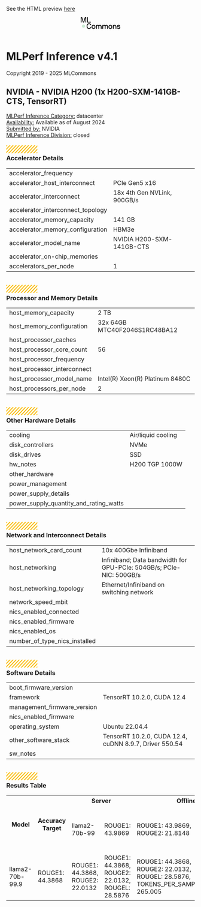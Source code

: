 See the HTML preview [here](https://htmlpreview.github.io/?https://github.com/GATEOverflow/inference_results_v4.1/blob/main/closed/NVIDIA/results/H200-SXM-141GB-CTSx1_TRT/summary.html)
<header class="topbar">
<div class="topbar-container">
<div class="logo">
<a href="/" style="border: none">
<svg xmlns="http://www.w3.org/2000/svg" width="107" height="32" viewBox="0 0 107 32" fill="none">
<path class="svg-text" d="M18.0112 24.3313C18.0112 27.8295 19.5479 29.9324 22.3789 29.9324C24.8053 29.9324 25.8568 28.1733 26.1803 27.1016C26.1871 27.0701 26.2054 27.0424 26.2315 27.0237C26.2577 27.005 26.2899 26.9967 26.3219 27.0004H28.1013C28.1619 27.0004 28.2024 27.0206 28.2024 27.1016C28.2024 28.4361 26.605 31.6513 22.3789 31.6513C17.9303 31.6513 15.9891 28.6181 15.9891 24.3313C15.9891 20.0445 18.3347 17.0114 22.3789 17.0114C26.7869 17.0114 28.2024 20.4489 28.2024 21.5611C28.2024 21.642 28.1619 21.6622 28.1013 21.6622H26.3219C26.2907 21.6618 26.2605 21.6519 26.2352 21.6339C26.2099 21.6158 26.1907 21.5904 26.1803 21.5611C25.877 20.6916 25.048 18.7302 22.3789 18.7302C19.5479 18.7302 18.0112 20.8331 18.0112 24.3313ZM39.3842 26.3331C39.3842 29.4876 37.5239 31.6513 34.3694 31.6513C31.1947 31.6513 29.3547 29.4876 29.3547 26.3331C29.3547 23.1585 31.1947 21.0151 34.3694 21.0151C37.5239 21.0151 39.3842 23.1788 39.3842 26.3331ZM37.4632 26.3331C37.4632 24.2303 36.3106 22.7339 34.3694 22.7339C32.4484 22.7339 31.2756 24.2303 31.2756 26.3331C31.2756 28.4361 32.4484 29.9324 34.3694 29.9324C36.3106 29.9324 37.4632 28.4361 37.4632 26.3331ZM51.7994 21.0151C50.8288 21.0151 49.5145 21.3386 48.7461 22.2284C48.645 22.3295 48.6045 22.3093 48.5034 22.2284C47.553 21.3184 46.9869 21.0151 45.5714 21.0151C44.5806 21.0151 43.5292 21.5004 43.1652 22.2284C43.1247 22.3093 42.963 22.3497 42.9225 22.2284L42.7203 21.3184C42.7001 21.2578 42.6799 21.2173 42.6192 21.2173H41.1027C41.0892 21.2165 41.0757 21.2186 41.063 21.2234C41.0504 21.2281 41.0389 21.2356 41.0294 21.2451C41.0198 21.2547 41.0124 21.2662 41.0076 21.2788C41.0028 21.2914 41.0007 21.305 41.0015 21.3184V31.3479C41.0007 31.3614 41.0028 31.3749 41.0076 31.3875C41.0124 31.4002 41.0198 31.4116 41.0294 31.4212C41.0389 31.4308 41.0504 31.4382 41.063 31.443C41.0757 31.4478 41.0892 31.4498 41.1027 31.449H42.8214C42.8349 31.4498 42.8484 31.4478 42.8611 31.443C42.8737 31.4382 42.8852 31.4308 42.8947 31.4212C42.9043 31.4116 42.9117 31.4002 42.9165 31.3875C42.9213 31.3749 42.9234 31.3614 42.9225 31.3479V25.7873C42.9225 24.21 43.4685 22.7339 45.167 22.7339C47.088 22.7339 47.4317 24.21 47.4317 25.7873V31.3479C47.4303 31.3589 47.4315 31.37 47.435 31.3805C47.4385 31.391 47.4443 31.4006 47.452 31.4086C47.452 31.4288 47.4721 31.449 47.5126 31.449H49.2516C49.2626 31.4504 49.2737 31.4493 49.2842 31.4457C49.2947 31.4422 49.3043 31.4364 49.3123 31.4288C49.3246 31.4191 49.3346 31.4069 49.3416 31.3929C49.3486 31.3789 49.3524 31.3635 49.3527 31.3479V25.7873C49.3527 24.21 49.6965 22.7339 51.5972 22.7339C53.599 22.7339 53.8619 24.2504 53.8619 25.7873V31.3479C53.8611 31.3614 53.8631 31.3749 53.8679 31.3875C53.8727 31.4002 53.8801 31.4116 53.8897 31.4212C53.8992 31.4308 53.9107 31.4382 53.9233 31.443C53.936 31.4478 53.9495 31.4498 53.963 31.449H55.6818C55.6953 31.4498 55.7088 31.4478 55.7215 31.443C55.7341 31.4382 55.7456 31.4308 55.7551 31.4212C55.7647 31.4116 55.7721 31.4002 55.7769 31.3875C55.7817 31.3749 55.7837 31.3614 55.7829 31.3479V25.7873C55.7829 22.7541 54.4281 21.0151 51.7994 21.0151ZM68.9058 21.0151C67.9351 21.0151 66.6208 21.3386 65.8524 22.2284C65.7513 22.3295 65.7109 22.3093 65.6098 22.2284C64.6594 21.3184 64.0933 21.0151 62.6778 21.0151C61.6869 21.0151 60.6355 21.5004 60.2715 22.2284C60.231 22.3093 60.0693 22.3497 60.0289 22.2284L59.8266 21.3184C59.8064 21.2578 59.7862 21.2173 59.7256 21.2173H58.209C58.1955 21.2165 58.182 21.2186 58.1693 21.2234C58.1567 21.2281 58.1452 21.2356 58.1357 21.2451C58.1261 21.2547 58.1187 21.2662 58.1139 21.2788C58.1091 21.2914 58.107 21.305 58.1079 21.3184V31.3479C58.107 31.3614 58.1091 31.3749 58.1139 31.3875C58.1187 31.4002 58.1261 31.4116 58.1357 31.4212C58.1452 31.4308 58.1567 31.4382 58.1693 31.443C58.182 31.4478 58.1955 31.4498 58.209 31.449H59.9277C59.9412 31.4498 59.9547 31.4478 59.9674 31.443C59.98 31.4382 59.9915 31.4308 60.0011 31.4212C60.0106 31.4116 60.018 31.4002 60.0228 31.3875C60.0276 31.3749 60.0297 31.3614 60.0289 31.3479V25.7873C60.0289 24.21 60.5748 22.7339 62.2734 22.7339C64.1943 22.7339 64.538 24.21 64.538 25.7873V31.3479C64.5367 31.3589 64.5378 31.37 64.5413 31.3805C64.5448 31.391 64.5506 31.4006 64.5583 31.4086C64.5583 31.4288 64.5785 31.449 64.6189 31.449H66.3579C66.3689 31.4504 66.38 31.4493 66.3906 31.4457C66.4011 31.4422 66.4107 31.4364 66.4186 31.4288C66.431 31.4191 66.441 31.4069 66.448 31.3929C66.4549 31.3789 66.4587 31.3635 66.459 31.3479V25.7873C66.459 24.21 66.8028 22.7339 68.7035 22.7339C70.7054 22.7339 70.9682 24.2504 70.9682 25.7873V31.3479C70.9674 31.3614 70.9695 31.3749 70.9743 31.3875C70.9791 31.4002 70.9865 31.4117 70.996 31.4212C71.0056 31.4308 71.0171 31.4382 71.0297 31.443C71.0424 31.4478 71.0559 31.4498 71.0694 31.449H72.7881C72.8016 31.4498 72.8151 31.4478 72.8278 31.443C72.8404 31.4382 72.8519 31.4307 72.8614 31.4212C72.871 31.4116 72.8784 31.4002 72.8832 31.3875C72.888 31.3749 72.89 31.3614 72.8892 31.3479V25.7873C72.8893 22.7541 71.5344 21.0151 68.9058 21.0151ZM84.3741 26.3331C84.3741 29.4876 82.5139 31.6513 79.3594 31.6513C76.1848 31.6513 74.3446 29.4876 74.3446 26.3331C74.3446 23.1585 76.1848 21.0151 79.3594 21.0151C82.5139 21.0151 84.3741 23.1788 84.3741 26.3331ZM82.4531 26.3331C82.4531 24.2303 81.3006 22.7339 79.3594 22.7339C77.4384 22.7339 76.2656 24.2303 76.2656 26.3331C76.2656 28.4361 77.4384 29.9324 79.3594 29.9324C81.3006 29.9324 82.4531 28.4361 82.4531 26.3331ZM90.9861 21.0151C89.6314 21.0151 88.7416 21.642 88.3372 22.2486C88.2967 22.3093 88.135 22.3497 88.1147 22.2284L87.9125 21.3184C87.8924 21.2578 87.8721 21.2173 87.8115 21.2173H86.2949C86.2814 21.2165 86.2679 21.2186 86.2552 21.2234C86.2426 21.2282 86.2311 21.2356 86.2216 21.2451C86.212 21.2547 86.2046 21.2662 86.1998 21.2788C86.195 21.2914 86.193 21.305 86.1938 21.3184V31.3479C86.193 31.3614 86.195 31.3749 86.1998 31.3875C86.2046 31.4002 86.212 31.4116 86.2216 31.4212C86.2311 31.4307 86.2426 31.4382 86.2552 31.443C86.2679 31.4478 86.2814 31.4498 86.2949 31.449H88.0136C88.0271 31.4498 88.0406 31.4478 88.0533 31.443C88.0659 31.4382 88.0774 31.4308 88.087 31.4212C88.0965 31.4117 88.1039 31.4002 88.1087 31.3875C88.1135 31.3749 88.1156 31.3614 88.1147 31.3479V25.7873C88.1147 24.21 89.0854 22.7339 90.7839 22.7339C92.7858 22.7339 93.4733 24.2504 93.4733 25.7873V31.3479C93.4724 31.3614 93.4745 31.3749 93.4793 31.3875C93.4841 31.4002 93.4915 31.4116 93.5011 31.4212C93.5106 31.4307 93.5221 31.4382 93.5347 31.443C93.5474 31.4478 93.5609 31.4498 93.5744 31.449H95.2931C95.3066 31.4498 95.3201 31.4478 95.3328 31.443C95.3454 31.4382 95.3569 31.4307 95.3664 31.4212C95.376 31.4116 95.3834 31.4002 95.3882 31.3875C95.393 31.3749 95.3951 31.3614 95.3942 31.3479V25.7873C95.3943 23.1585 93.9181 21.0151 90.9861 21.0151ZM101.501 25.3424C100.489 25.2008 99.0335 25.1806 99.0335 24.028C99.0335 23.4011 99.7009 22.7339 101.217 22.7339C102.855 22.7339 103.745 23.4618 103.745 24.574C103.744 24.5875 103.746 24.601 103.751 24.6136C103.756 24.6263 103.763 24.6377 103.773 24.6473C103.782 24.6569 103.794 24.6643 103.806 24.6691C103.819 24.6738 103.833 24.6759 103.846 24.6751H105.585C105.646 24.6751 105.666 24.6346 105.666 24.574C105.666 22.1879 103.705 21.0151 101.217 21.0151C98.71 21.0151 97.1126 22.3699 97.1126 24.028C97.1126 26.5354 99.5592 26.8387 101.501 27.0611C102.35 27.1623 104.028 27.2431 104.028 28.3957C104.028 29.71 102.532 29.9324 101.501 29.9324C99.8829 29.9324 98.8515 29.1034 98.8515 28.0924C98.8484 28.0631 98.8341 28.0361 98.8114 28.0172C98.7888 27.9983 98.7597 27.989 98.7302 27.9913H97.0318C97.0183 27.9904 97.0048 27.9925 96.9921 27.9973C96.9795 28.0021 96.968 28.0095 96.9584 28.0191C96.9489 28.0286 96.9415 28.0401 96.9367 28.0527C96.9319 28.0654 96.9298 28.0789 96.9306 28.0924C96.9306 30.0336 98.4269 31.6513 101.501 31.6513C104.028 31.6513 105.949 30.7009 105.949 28.3957C105.949 25.8074 103.523 25.6254 101.501 25.3424ZM14.6563 0.32H11.3806C11.3199 0.32 11.2795 0.340186 11.239 0.421062L7.63978 12.5535C7.6334 12.5754 7.62009 12.5946 7.60186 12.6083C7.58363 12.6219 7.56145 12.6293 7.53866 12.6293C7.51587 12.6293 7.4937 12.6219 7.47547 12.6083C7.45723 12.5946 7.44393 12.5754 7.43754 12.5535L3.83828 0.421062C3.79785 0.340186 3.75741 0.32 3.69672 0.32H0.420997C0.407509 0.319181 0.394001 0.321233 0.381365 0.326021C0.368729 0.330809 0.357253 0.338224 0.347696 0.347777C0.338138 0.357329 0.330716 0.368801 0.325921 0.381434C0.321125 0.394067 0.319065 0.407574 0.319877 0.421062V14.4543C0.319059 14.4677 0.321114 14.4813 0.325906 14.4939C0.330699 14.5065 0.338119 14.518 0.347677 14.5276C0.357236 14.5371 0.368714 14.5446 0.381353 14.5493C0.393992 14.5541 0.407505 14.5562 0.420997 14.5554H2.13972C2.15322 14.5562 2.16673 14.5541 2.17937 14.5493C2.19201 14.5445 2.20348 14.5371 2.21304 14.5276C2.2226 14.518 2.23002 14.5065 2.23481 14.4939C2.23961 14.4813 2.24166 14.4677 2.24084 14.4543V2.34206C2.24077 2.3167 2.25014 2.29222 2.26713 2.27339C2.28412 2.25456 2.30752 2.24273 2.33275 2.2402C2.35799 2.23767 2.38326 2.24463 2.40365 2.25972C2.42403 2.2748 2.43807 2.29694 2.44303 2.32181L6.00191 14.4543C6.01669 14.4846 6.03969 14.5101 6.06829 14.528C6.09689 14.5459 6.12993 14.5554 6.16366 14.5554H8.91366C8.94739 14.5554 8.98043 14.5459 9.00903 14.528C9.03763 14.5101 9.06063 14.4846 9.07541 14.4543L12.6343 2.32181C12.6545 2.22075 12.8365 2.2005 12.8365 2.34206V14.4543C12.8357 14.4677 12.8377 14.4813 12.8425 14.4939C12.8473 14.5065 12.8547 14.518 12.8643 14.5276C12.8738 14.5371 12.8853 14.5445 12.898 14.5493C12.9106 14.5541 12.9241 14.5562 12.9376 14.5554H14.6563C14.6698 14.5562 14.6833 14.5541 14.696 14.5493C14.7086 14.5445 14.7201 14.5371 14.7297 14.5276C14.7392 14.518 14.7466 14.5065 14.7514 14.4939C14.7562 14.4813 14.7583 14.4677 14.7575 14.4543V0.421062C14.7583 0.407575 14.7562 0.394069 14.7514 0.381437C14.7466 0.368804 14.7392 0.357333 14.7296 0.347781C14.7201 0.338229 14.7086 0.330814 14.696 0.326025C14.6833 0.321236 14.6698 0.319183 14.6563 0.32ZM17.3146 14.5554H27.1463C27.1598 14.5562 27.1733 14.5541 27.186 14.5493C27.1986 14.5445 27.2101 14.5371 27.2196 14.5276C27.2292 14.518 27.2366 14.5065 27.2414 14.4939C27.2462 14.4813 27.2483 14.4677 27.2474 14.4543V12.9377C27.2482 12.9242 27.2462 12.9107 27.2414 12.8981C27.2366 12.8854 27.2292 12.874 27.2196 12.8644C27.2101 12.8549 27.1986 12.8475 27.1859 12.8427C27.1733 12.8379 27.1598 12.8358 27.1463 12.8366H19.2356C19.2221 12.8374 19.2086 12.8354 19.1959 12.8306C19.1833 12.8258 19.1718 12.8184 19.1623 12.8088C19.1527 12.7993 19.1453 12.7878 19.1405 12.7751C19.1357 12.7625 19.1336 12.749 19.1344 12.7355V0.421062C19.1353 0.407578 19.1332 0.394075 19.1284 0.381446C19.1236 0.368816 19.1162 0.357346 19.1066 0.347794C19.0971 0.338243 19.0856 0.330826 19.073 0.326035C19.0604 0.321244 19.0469 0.319187 19.0334 0.32H17.3146C17.3011 0.319188 17.2876 0.321246 17.275 0.326037C17.2623 0.330829 17.2509 0.338245 17.2413 0.347797C17.2318 0.357348 17.2243 0.368818 17.2195 0.381447C17.2148 0.394077 17.2127 0.407579 17.2135 0.421062V14.4543C17.2127 14.4677 17.2147 14.4812 17.2195 14.4939C17.2243 14.5065 17.2317 14.518 17.2413 14.5276C17.2508 14.5371 17.2623 14.5445 17.2749 14.5493C17.2876 14.5541 17.3011 14.5562 17.3146 14.5554Z" fill="black"/>
<path class="svg-dot" d="M7.53727 28.5216C9.90654 28.5216 11.8272 26.6009 11.8272 24.2316C11.8272 21.8623 9.90654 19.9417 7.53727 19.9417C5.16799 19.9417 3.24731 21.8623 3.24731 24.2316C3.24731 26.6009 5.16799 28.5216 7.53727 28.5216Z" fill="#CCEBD4"/>
</svg>
</a>
</div>
</div>
</header>
<main class="resultpage">
<div class="welcome-section">
<div class="welcome-section-wrapper">
<div class="titlebarcontainer">
<div class="titlebar">
<h1 class="main-title">MLPerf Inference v4.1</h1>
<p class="main-title-description">Copyright 2019 - 2025 MLCommons</p>
</div>
</div>
<div class="table table-full submittertitle">
<h2>NVIDIA - NVIDIA H200 (1x H200-SXM-141GB-CTS, TensorRT)</h2>
</div>
<div class="test-details-container table-half">
<div class="test-details">
<div class="details-group">
<span id="license_num" class="details-cell"><a href="">MLPerf Inference Category:</a></span>
<span id="license_num_val" class="details-cell">datacenter</span>
</div>
<div class="details-group">
<span id="sw_avail" class="details-cell"><a href="">Availability:</a></span>
<span id="sw_avail_val" class="details-cell">Available  as of August 2024</span>
</div>
</div>
<div class="test-details">
<div class="details-group">
<span id="tester" class="details-cell"><a href="">Submitted by:</a></span>
<span id="tester_val" class="details-cell">NVIDIA</span>
</div>
<div class="details-group">
<span id="test_date" class="details-cell"><a href="">MLPerf Inference Division:</a></span>
<span id="test_date_val" class="details-cell">closed</span>
</div>
</div>
</div>

</div>
</div>
<div class="details-container">
<div class="table-half table-striped">
<div class="table-wrapper"><div class="yellow-strip floater" data-speed="0.1" style="transform: translate3d(0px, 19px, 0px);">
<svg role="presentation" aria-hidden="true" width="83" height="21" viewBox="0 0 83 21" fill="none" xmlns="http://www.w3.org/2000/svg">
<path d="M0 0L0 3.42863L3.24487 0L0 0Z" fill="#FBBC04"></path>
<path d="M8.29399 0L0 8.76368L0 12.202L11.5481 0L8.29399 0Z" fill="#FBBC04"></path>
<path d="M16.5972 0L0 17.5371L0 20.9754L19.8513 0L16.5972 0Z" fill="#FBBC04"></path>
<path d="M24.9016 0L5.02734 20.9998H8.28142L28.1557 0L24.9016 0Z" fill="#FBBC04"></path>
<path d="M33.2024 0L13.3281 20.9998H16.5822L36.4565 0L33.2024 0Z" fill="#FBBC04"></path>
<path d="M41.5071 0L21.6328 20.9998H24.8869L44.7611 0L41.5071 0Z" fill="#FBBC04"></path>
<path d="M49.8079 0L29.9336 20.9998H33.1923L53.0619 0L49.8079 0Z" fill="#FBBC04"></path>
<path d="M58.1119 0L38.2422 20.9998H41.4963L61.3659 0L58.1119 0Z" fill="#FBBC04"></path>
<path d="M66.4165 0L46.5469 20.9998H49.801L69.6706 0L66.4165 0Z" fill="#FBBC04"></path>
<path d="M74.7212 0L54.8516 20.9998H58.1056L77.9753 0L74.7212 0Z" fill="#FBBC04"></path>
<path d="M66.4064 20.9989L82.999 3.4618V0.0234375L63.1523 20.9989H66.4064Z" fill="#FBBC04"></path>
<path d="M74.7111 20.9989L83.0005 12.2352V8.79688L71.457 20.9989H74.7111Z" fill="#FBBC04"></path>
<path d="M82.9981 20.9989V17.5703L79.7578 20.9989H82.9981Z" fill="#FBBC04"></path>
</svg>
</div>

<h3>Accelerator Details</h3>
<div class="table-container">
<table class="table">
<tr><td>accelerator_frequency</td><td></td></tr><tr><td>accelerator_host_interconnect</td><td>PCIe Gen5 x16</td></tr><tr><td>accelerator_interconnect</td><td>18x 4th Gen NVLink, 900GB/s</td></tr><tr><td>accelerator_interconnect_topology</td><td></td></tr><tr><td>accelerator_memory_capacity</td><td>141 GB</td></tr><tr><td>accelerator_memory_configuration</td><td>HBM3e</td></tr><tr><td>accelerator_model_name</td><td>NVIDIA H200-SXM-141GB-CTS</td></tr><tr><td>accelerator_on-chip_memories</td><td></td></tr><tr><td>accelerators_per_node</td><td>1</td></tr></table></div></div>
<div class="table-wrapper"><div class="yellow-strip floater" data-speed="0.1" style="transform: translate3d(0px, 19px, 0px);">
<svg role="presentation" aria-hidden="true" width="83" height="21" viewBox="0 0 83 21" fill="none" xmlns="http://www.w3.org/2000/svg">
<path d="M0 0L0 3.42863L3.24487 0L0 0Z" fill="#FBBC04"></path>
<path d="M8.29399 0L0 8.76368L0 12.202L11.5481 0L8.29399 0Z" fill="#FBBC04"></path>
<path d="M16.5972 0L0 17.5371L0 20.9754L19.8513 0L16.5972 0Z" fill="#FBBC04"></path>
<path d="M24.9016 0L5.02734 20.9998H8.28142L28.1557 0L24.9016 0Z" fill="#FBBC04"></path>
<path d="M33.2024 0L13.3281 20.9998H16.5822L36.4565 0L33.2024 0Z" fill="#FBBC04"></path>
<path d="M41.5071 0L21.6328 20.9998H24.8869L44.7611 0L41.5071 0Z" fill="#FBBC04"></path>
<path d="M49.8079 0L29.9336 20.9998H33.1923L53.0619 0L49.8079 0Z" fill="#FBBC04"></path>
<path d="M58.1119 0L38.2422 20.9998H41.4963L61.3659 0L58.1119 0Z" fill="#FBBC04"></path>
<path d="M66.4165 0L46.5469 20.9998H49.801L69.6706 0L66.4165 0Z" fill="#FBBC04"></path>
<path d="M74.7212 0L54.8516 20.9998H58.1056L77.9753 0L74.7212 0Z" fill="#FBBC04"></path>
<path d="M66.4064 20.9989L82.999 3.4618V0.0234375L63.1523 20.9989H66.4064Z" fill="#FBBC04"></path>
<path d="M74.7111 20.9989L83.0005 12.2352V8.79688L71.457 20.9989H74.7111Z" fill="#FBBC04"></path>
<path d="M82.9981 20.9989V17.5703L79.7578 20.9989H82.9981Z" fill="#FBBC04"></path>
</svg>
</div>

<h3>Processor and Memory Details</h3>
<div class="table-container">
<table class="table">
<tr><td>host_memory_capacity</td><td>2 TB</td></tr><tr><td>host_memory_configuration</td><td>32x 64GB MTC40F2046S1RC48BA12</td></tr><tr><td>host_processor_caches</td><td></td></tr><tr><td>host_processor_core_count</td><td>56</td></tr><tr><td>host_processor_frequency</td><td></td></tr><tr><td>host_processor_interconnect</td><td></td></tr><tr><td>host_processor_model_name</td><td>Intel(R) Xeon(R) Platinum 8480C</td></tr><tr><td>host_processors_per_node</td><td>2</td></tr></table></div></div>
</div>
<div class="table-half table-striped">
<div class="table-wrapper"><div class="yellow-strip floater" data-speed="0.1" style="transform: translate3d(0px, 19px, 0px);">
<svg role="presentation" aria-hidden="true" width="83" height="21" viewBox="0 0 83 21" fill="none" xmlns="http://www.w3.org/2000/svg">
<path d="M0 0L0 3.42863L3.24487 0L0 0Z" fill="#FBBC04"></path>
<path d="M8.29399 0L0 8.76368L0 12.202L11.5481 0L8.29399 0Z" fill="#FBBC04"></path>
<path d="M16.5972 0L0 17.5371L0 20.9754L19.8513 0L16.5972 0Z" fill="#FBBC04"></path>
<path d="M24.9016 0L5.02734 20.9998H8.28142L28.1557 0L24.9016 0Z" fill="#FBBC04"></path>
<path d="M33.2024 0L13.3281 20.9998H16.5822L36.4565 0L33.2024 0Z" fill="#FBBC04"></path>
<path d="M41.5071 0L21.6328 20.9998H24.8869L44.7611 0L41.5071 0Z" fill="#FBBC04"></path>
<path d="M49.8079 0L29.9336 20.9998H33.1923L53.0619 0L49.8079 0Z" fill="#FBBC04"></path>
<path d="M58.1119 0L38.2422 20.9998H41.4963L61.3659 0L58.1119 0Z" fill="#FBBC04"></path>
<path d="M66.4165 0L46.5469 20.9998H49.801L69.6706 0L66.4165 0Z" fill="#FBBC04"></path>
<path d="M74.7212 0L54.8516 20.9998H58.1056L77.9753 0L74.7212 0Z" fill="#FBBC04"></path>
<path d="M66.4064 20.9989L82.999 3.4618V0.0234375L63.1523 20.9989H66.4064Z" fill="#FBBC04"></path>
<path d="M74.7111 20.9989L83.0005 12.2352V8.79688L71.457 20.9989H74.7111Z" fill="#FBBC04"></path>
<path d="M82.9981 20.9989V17.5703L79.7578 20.9989H82.9981Z" fill="#FBBC04"></path>
</svg>
</div>

<h3>Other Hardware Details</h3>
<div class="table-container">
<table class="table">
<tr><td>cooling</td><td>Air/liquid cooling</td></tr><tr><td>disk_controllers</td><td>NVMe</td></tr><tr><td>disk_drives</td><td>SSD</td></tr><tr><td>hw_notes</td><td>H200 TGP 1000W</td></tr><tr><td>other_hardware</td><td></td></tr><tr><td>power_management</td><td></td></tr><tr><td>power_supply_details</td><td></td></tr><tr><td>power_supply_quantity_and_rating_watts</td><td></td></tr></table></div></div>
<div class="table-wrapper"><div class="yellow-strip floater" data-speed="0.1" style="transform: translate3d(0px, 19px, 0px);">
<svg role="presentation" aria-hidden="true" width="83" height="21" viewBox="0 0 83 21" fill="none" xmlns="http://www.w3.org/2000/svg">
<path d="M0 0L0 3.42863L3.24487 0L0 0Z" fill="#FBBC04"></path>
<path d="M8.29399 0L0 8.76368L0 12.202L11.5481 0L8.29399 0Z" fill="#FBBC04"></path>
<path d="M16.5972 0L0 17.5371L0 20.9754L19.8513 0L16.5972 0Z" fill="#FBBC04"></path>
<path d="M24.9016 0L5.02734 20.9998H8.28142L28.1557 0L24.9016 0Z" fill="#FBBC04"></path>
<path d="M33.2024 0L13.3281 20.9998H16.5822L36.4565 0L33.2024 0Z" fill="#FBBC04"></path>
<path d="M41.5071 0L21.6328 20.9998H24.8869L44.7611 0L41.5071 0Z" fill="#FBBC04"></path>
<path d="M49.8079 0L29.9336 20.9998H33.1923L53.0619 0L49.8079 0Z" fill="#FBBC04"></path>
<path d="M58.1119 0L38.2422 20.9998H41.4963L61.3659 0L58.1119 0Z" fill="#FBBC04"></path>
<path d="M66.4165 0L46.5469 20.9998H49.801L69.6706 0L66.4165 0Z" fill="#FBBC04"></path>
<path d="M74.7212 0L54.8516 20.9998H58.1056L77.9753 0L74.7212 0Z" fill="#FBBC04"></path>
<path d="M66.4064 20.9989L82.999 3.4618V0.0234375L63.1523 20.9989H66.4064Z" fill="#FBBC04"></path>
<path d="M74.7111 20.9989L83.0005 12.2352V8.79688L71.457 20.9989H74.7111Z" fill="#FBBC04"></path>
<path d="M82.9981 20.9989V17.5703L79.7578 20.9989H82.9981Z" fill="#FBBC04"></path>
</svg>
</div>

<h3>Network and Interconnect Details</h3>
<div class="table-container">
<table class="table">
<tr><td>host_network_card_count</td><td>10x 400Gbe Infiniband</td></tr><tr><td>host_networking</td><td>Infiniband;  Data bandwidth for GPU-PCIe: 504GB/s; PCIe-NIC: 500GB/s</td></tr><tr><td>host_networking_topology</td><td>Ethernet/Infiniband on switching network</td></tr><tr><td>network_speed_mbit</td><td></td></tr><tr><td>nics_enabled_connected</td><td></td></tr><tr><td>nics_enabled_firmware</td><td></td></tr><tr><td>nics_enabled_os</td><td></td></tr><tr><td>number_of_type_nics_installed</td><td></td></tr></table></div></div>
</div>
<div class="table-full table-striped">
<div class="table-wrapper"><div class="yellow-strip floater" data-speed="0.1" style="transform: translate3d(0px, 19px, 0px);">
<svg role="presentation" aria-hidden="true" width="83" height="21" viewBox="0 0 83 21" fill="none" xmlns="http://www.w3.org/2000/svg">
<path d="M0 0L0 3.42863L3.24487 0L0 0Z" fill="#FBBC04"></path>
<path d="M8.29399 0L0 8.76368L0 12.202L11.5481 0L8.29399 0Z" fill="#FBBC04"></path>
<path d="M16.5972 0L0 17.5371L0 20.9754L19.8513 0L16.5972 0Z" fill="#FBBC04"></path>
<path d="M24.9016 0L5.02734 20.9998H8.28142L28.1557 0L24.9016 0Z" fill="#FBBC04"></path>
<path d="M33.2024 0L13.3281 20.9998H16.5822L36.4565 0L33.2024 0Z" fill="#FBBC04"></path>
<path d="M41.5071 0L21.6328 20.9998H24.8869L44.7611 0L41.5071 0Z" fill="#FBBC04"></path>
<path d="M49.8079 0L29.9336 20.9998H33.1923L53.0619 0L49.8079 0Z" fill="#FBBC04"></path>
<path d="M58.1119 0L38.2422 20.9998H41.4963L61.3659 0L58.1119 0Z" fill="#FBBC04"></path>
<path d="M66.4165 0L46.5469 20.9998H49.801L69.6706 0L66.4165 0Z" fill="#FBBC04"></path>
<path d="M74.7212 0L54.8516 20.9998H58.1056L77.9753 0L74.7212 0Z" fill="#FBBC04"></path>
<path d="M66.4064 20.9989L82.999 3.4618V0.0234375L63.1523 20.9989H66.4064Z" fill="#FBBC04"></path>
<path d="M74.7111 20.9989L83.0005 12.2352V8.79688L71.457 20.9989H74.7111Z" fill="#FBBC04"></path>
<path d="M82.9981 20.9989V17.5703L79.7578 20.9989H82.9981Z" fill="#FBBC04"></path>
</svg>
</div>

<h3>Software Details</h3>
<div class="table-container">
<table class="table">
<tr><td>boot_firmware_version</td><td></td></tr><tr><td>framework</td><td>TensorRT 10.2.0, CUDA 12.4</td></tr><tr><td>management_firmware_version</td><td></td></tr><tr><td>nics_enabled_firmware</td><td></td></tr><tr><td>operating_system</td><td>Ubuntu 22.04.4</td></tr><tr><td>other_software_stack</td><td>TensorRT 10.2.0, CUDA 12.4, cuDNN 8.9.7, Driver 550.54</td></tr><tr><td>sw_notes</td><td></td></tr></table></div></div>
</div>
<div class="table-full table-striped">
<div class="table-wrapper"><div class="yellow-strip floater" data-speed="0.1" style="transform: translate3d(0px, 19px, 0px);">
<svg role="presentation" aria-hidden="true" width="83" height="21" viewBox="0 0 83 21" fill="none" xmlns="http://www.w3.org/2000/svg">
<path d="M0 0L0 3.42863L3.24487 0L0 0Z" fill="#FBBC04"></path>
<path d="M8.29399 0L0 8.76368L0 12.202L11.5481 0L8.29399 0Z" fill="#FBBC04"></path>
<path d="M16.5972 0L0 17.5371L0 20.9754L19.8513 0L16.5972 0Z" fill="#FBBC04"></path>
<path d="M24.9016 0L5.02734 20.9998H8.28142L28.1557 0L24.9016 0Z" fill="#FBBC04"></path>
<path d="M33.2024 0L13.3281 20.9998H16.5822L36.4565 0L33.2024 0Z" fill="#FBBC04"></path>
<path d="M41.5071 0L21.6328 20.9998H24.8869L44.7611 0L41.5071 0Z" fill="#FBBC04"></path>
<path d="M49.8079 0L29.9336 20.9998H33.1923L53.0619 0L49.8079 0Z" fill="#FBBC04"></path>
<path d="M58.1119 0L38.2422 20.9998H41.4963L61.3659 0L58.1119 0Z" fill="#FBBC04"></path>
<path d="M66.4165 0L46.5469 20.9998H49.801L69.6706 0L66.4165 0Z" fill="#FBBC04"></path>
<path d="M74.7212 0L54.8516 20.9998H58.1056L77.9753 0L74.7212 0Z" fill="#FBBC04"></path>
<path d="M66.4064 20.9989L82.999 3.4618V0.0234375L63.1523 20.9989H66.4064Z" fill="#FBBC04"></path>
<path d="M74.7111 20.9989L83.0005 12.2352V8.79688L71.457 20.9989H74.7111Z" fill="#FBBC04"></path>
<path d="M82.9981 20.9989V17.5703L79.7578 20.9989H82.9981Z" fill="#FBBC04"></path>
</svg>
</div>

<h3>Results Table</h3>
<div class="table-container">
<table class="table results-table">
<tr>
<th rowspan="2" class="th-parent">Model</th>
<th rowspan="2" class="th-parent">Accuracy Target</th>
<th colspan="2">Server</th>
<th colspan="2">Offline</th>

<td>Metric</td>
<td>Performance</td>

<td>Metric</td>
<td>Performance</td>
</tr><tr><td>llama2-70b-99</td><td>ROUGE1: 43.9869</td><td>ROUGE1: 43.9869, ROUGE2: 21.8148</td><td>ROUGE1: 43.9869, ROUGE2: 21.8148, ROUGEL: 28.33</td><td>ROUGE1: 43.9869, ROUGE2: 21.8148, ROUGEL: 28.33, TOKENS_PER_SAMPLE: 265.005</td><tr><td>llama2-70b-99.9</td><td>ROUGE1: 44.3868</td><td>ROUGE1: 44.3868, ROUGE2: 22.0132</td><td>ROUGE1: 44.3868, ROUGE2: 22.0132, ROUGEL: 28.5876</td><td>ROUGE1: 44.3868, ROUGE2: 22.0132, ROUGEL: 28.5876, TOKENS_PER_SAMPLE: 265.005</td></table></div></div>
</div>
</div>
</main>

